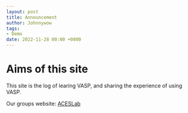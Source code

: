 ```yaml
---
layout: post
title: Announcement
author: Johnnywow
tags:
- Demo
date: 2022-11-28 00:00 +0800
---
```

# Aims of this site

This site is the log of learing VASP, and sharing the experience of using VASP.

Our groups website: [ACESLab](http://cheekeongtan.people.ust.hk/) 

